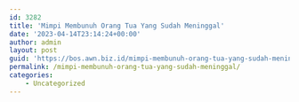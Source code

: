 ```yaml
---
id: 3282
title: 'Mimpi Membunuh Orang Tua Yang Sudah Meninggal'
date: '2023-04-14T23:14:24+00:00'
author: admin
layout: post
guid: 'https://bos.awn.biz.id/mimpi-membunuh-orang-tua-yang-sudah-meninggal/'
permalink: /mimpi-membunuh-orang-tua-yang-sudah-meninggal/
categories:
    - Uncategorized
---
```


